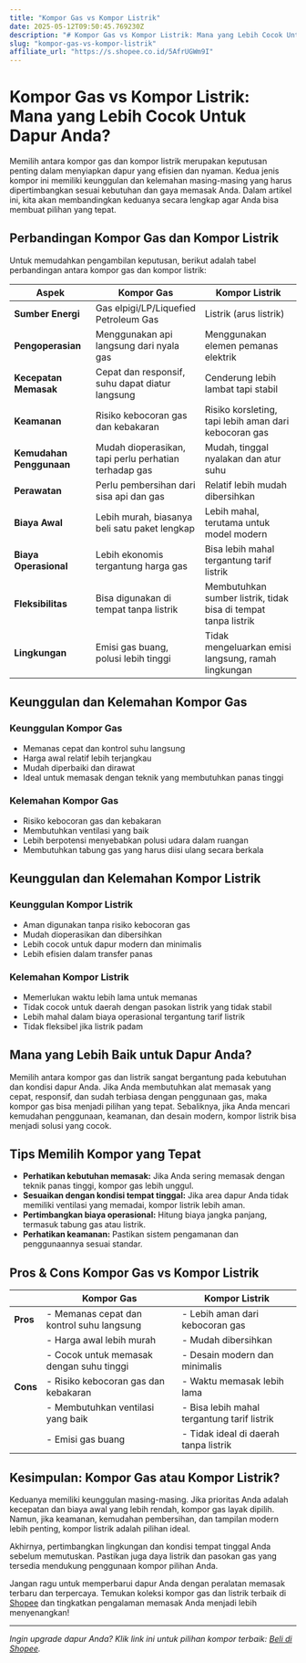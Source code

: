 ```yaml
---
title: "Kompor Gas vs Kompor Listrik"
date: 2025-05-12T09:50:45.769230Z
description: "# Kompor Gas vs Kompor Listrik: Mana yang Lebih Cocok Untuk Dapur Anda?..."
slug: "kompor-gas-vs-kompor-listrik"
affiliate_url: "https://s.shopee.co.id/5AfrUGWm9I"
---
```

# Kompor Gas vs Kompor Listrik: Mana yang Lebih Cocok Untuk Dapur Anda?

Memilih antara kompor gas dan kompor listrik merupakan keputusan penting dalam menyiapkan dapur yang efisien dan nyaman. Kedua jenis kompor ini memiliki keunggulan dan kelemahan masing-masing yang harus dipertimbangkan sesuai kebutuhan dan gaya memasak Anda. Dalam artikel ini, kita akan membandingkan keduanya secara lengkap agar Anda bisa membuat pilihan yang tepat.

## Perbandingan Kompor Gas dan Kompor Listrik

Untuk memudahkan pengambilan keputusan, berikut adalah tabel perbandingan antara kompor gas dan kompor listrik:

| Aspek                | Kompor Gas                                     | Kompor Listrik                                   |
|----------------------|------------------------------------------------|--------------------------------------------------|
| **Sumber Energi**    | Gas elpigi/LP/Liquefied Petroleum Gas        | Listrik (arus listrik)                           |
| **Pengoperasian**    | Menggunakan api langsung dari nyala gas      | Menggunakan elemen pemanas elektrik             |
| **Kecepatan Memasak** | Cepat dan responsif, suhu dapat diatur langsung | Cenderung lebih lambat tapi stabil            |
| **Keamanan**         | Risiko kebocoran gas dan kebakaran            | Risiko korsleting, tapi lebih aman dari kebocoran gas |
| **Kemudahan Penggunaan** | Mudah dioperasikan, tapi perlu perhatian terhadap gas | Mudah, tinggal nyalakan dan atur suhu         |
| **Perawatan**        | Perlu pembersihan dari sisa api dan gas     | Relatif lebih mudah dibersihkan               |
| **Biaya Awal**       | Lebih murah, biasanya beli satu paket lengkap | Lebih mahal, terutama untuk model modern     |
| **Biaya Operasional**| Lebih ekonomis tergantung harga gas          | Bisa lebih mahal tergantung tarif listrik    |
| **Fleksibilitas**    | Bisa digunakan di tempat tanpa listrik     | Membutuhkan sumber listrik, tidak bisa di tempat tanpa listrik |
| **Lingkungan**        | Emisi gas buang, polusi lebih tinggi        | Tidak mengeluarkan emisi langsung, ramah lingkungan |

## Keunggulan dan Kelemahan Kompor Gas

### Keunggulan Kompor Gas
- Memanas cepat dan kontrol suhu langsung
- Harga awal relatif lebih terjangkau
- Mudah diperbaiki dan dirawat
- Ideal untuk memasak dengan teknik yang membutuhkan panas tinggi

### Kelemahan Kompor Gas
- Risiko kebocoran gas dan kebakaran
- Membutuhkan ventilasi yang baik
- Lebih berpotensi menyebabkan polusi udara dalam ruangan
- Membutuhkan tabung gas yang harus diisi ulang secara berkala

## Keunggulan dan Kelemahan Kompor Listrik

### Keunggulan Kompor Listrik
- Aman digunakan tanpa risiko kebocoran gas
- Mudah dioperasikan dan dibersihkan
- Lebih cocok untuk dapur modern dan minimalis
- Lebih efisien dalam transfer panas

### Kelemahan Kompor Listrik
- Memerlukan waktu lebih lama untuk memanas
- Tidak cocok untuk daerah dengan pasokan listrik yang tidak stabil
- Lebih mahal dalam biaya operasional tergantung tarif listrik
- Tidak fleksibel jika listrik padam

## Mana yang Lebih Baik untuk Dapur Anda?

Memilih antara kompor gas dan listrik sangat bergantung pada kebutuhan dan kondisi dapur Anda. Jika Anda membutuhkan alat memasak yang cepat, responsif, dan sudah terbiasa dengan penggunaan gas, maka kompor gas bisa menjadi pilihan yang tepat. Sebaliknya, jika Anda mencari kemudahan penggunaan, keamanan, dan desain modern, kompor listrik bisa menjadi solusi yang cocok.

## Tips Memilih Kompor yang Tepat

- **Perhatikan kebutuhan memasak:** Jika Anda sering memasak dengan teknik panas tinggi, kompor gas lebih unggul.
- **Sesuaikan dengan kondisi tempat tinggal:** Jika area dapur Anda tidak memiliki ventilasi yang memadai, kompor listrik lebih aman.
- **Pertimbangkan biaya operasional:** Hitung biaya jangka panjang, termasuk tabung gas atau listrik.
- **Perhatikan keamanan:** Pastikan sistem pengamanan dan penggunaannya sesuai standar.

## Pros & Cons Kompor Gas vs Kompor Listrik

|                        | **Kompor Gas**                                   | **Kompor Listrik**                               |
|------------------------|--------------------------------------------------|--------------------------------------------------|
| **Pros**              | - Memanas cepat dan kontrol suhu langsung     | - Lebih aman dari kebocoran gas                |
|                        | - Harga awal lebih murah                        | - Mudah dibersihkan                            |
|                        | - Cocok untuk memasak dengan suhu tinggi        | - Desain modern dan minimalis                |
| **Cons**              | - Risiko kebocoran gas dan kebakaran           | - Waktu memasak lebih lama                     |
|                        | - Membutuhkan ventilasi yang baik               | - Bisa lebih mahal tergantung tarif listrik  |
|                        | - Emisi gas buang                                | - Tidak ideal di daerah tanpa listrik       |

## Kesimpulan: Kompor Gas atau Kompor Listrik?

Keduanya memiliki keunggulan masing-masing. Jika prioritas Anda adalah kecepatan dan biaya awal yang lebih rendah, kompor gas layak dipilih. Namun, jika keamanan, kemudahan pembersihan, dan tampilan modern lebih penting, kompor listrik adalah pilihan ideal.

Akhirnya, pertimbangkan lingkungan dan kondisi tempat tinggal Anda sebelum memutuskan. Pastikan juga daya listrik dan pasokan gas yang tersedia mendukung penggunaan kompor pilihan Anda.

Jangan ragu untuk memperbarui dapur Anda dengan peralatan memasak terbaru dan terpercaya. Temukan koleksi kompor gas dan listrik terbaik di [Shopee](https://s.shopee.co.id/5AfrUGWm9I) dan tingkatkan pengalaman memasak Anda menjadi lebih menyenangkan!

---

*Ingin upgrade dapur Anda? Klik link ini untuk pilihan kompor terbaik: [Beli di Shopee](https://s.shopee.co.id/5AfrUGWm9I).*